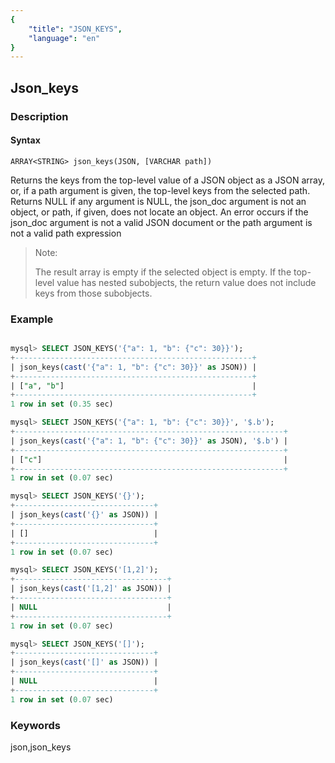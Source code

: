 ```yaml
---
{
    "title": "JSON_KEYS",
    "language": "en"
}
---
```


<!-- 
Licensed to the Apache Software Foundation (ASF) under one
or more contributor license agreements.  See the NOTICE file
distributed with this work for additional information
regarding copyright ownership.  The ASF licenses this file
to you under the Apache License, Version 2.0 (the
"License"); you may not use this file except in compliance
with the License.  You may obtain a copy of the License at

  http://www.apache.org/licenses/LICENSE-2.0

Unless required by applicable law or agreed to in writing,
software distributed under the License is distributed on an
"AS IS" BASIS, WITHOUT WARRANTIES OR CONDITIONS OF ANY
KIND, either express or implied.  See the License for the
specific language governing permissions and limitations
under the License.
-->

## Json_keys
### Description
#### Syntax

`ARRAY<STRING> json_keys(JSON, [VARCHAR path])`


Returns the keys from the top-level value of a JSON object as a JSON array, or, if a path argument is given, the top-level keys from the selected path. Returns NULL if any argument is NULL, the json_doc argument is not an object, or path, if given, does not locate an object. An error occurs if the json_doc argument is not a valid JSON document or the path argument is not a valid path expression

> Note:
>
> The result array is empty if the selected object is empty. If the top-level value has nested subobjects, the return value does not include keys from those subobjects.
### Example

```sql

mysql> SELECT JSON_KEYS('{"a": 1, "b": {"c": 30}}');
+-----------------------------------------------------+
| json_keys(cast('{"a": 1, "b": {"c": 30}}' as JSON)) |
+-----------------------------------------------------+
| ["a", "b"]                                          |
+-----------------------------------------------------+
1 row in set (0.35 sec)

mysql> SELECT JSON_KEYS('{"a": 1, "b": {"c": 30}}', '$.b');
+------------------------------------------------------------+
| json_keys(cast('{"a": 1, "b": {"c": 30}}' as JSON), '$.b') |
+------------------------------------------------------------+
| ["c"]                                                      |
+------------------------------------------------------------+
1 row in set (0.07 sec)

mysql> SELECT JSON_KEYS('{}');
+-------------------------------+
| json_keys(cast('{}' as JSON)) |
+-------------------------------+
| []                            |
+-------------------------------+
1 row in set (0.07 sec)

mysql> SELECT JSON_KEYS('[1,2]');
+----------------------------------+
| json_keys(cast('[1,2]' as JSON)) |
+----------------------------------+
| NULL                             |
+----------------------------------+
1 row in set (0.07 sec)

mysql> SELECT JSON_KEYS('[]');
+-------------------------------+
| json_keys(cast('[]' as JSON)) |
+-------------------------------+
| NULL                          |
+-------------------------------+
1 row in set (0.07 sec)
```
### Keywords
json,json_keys
